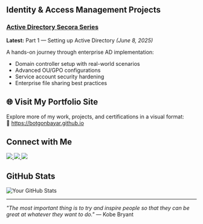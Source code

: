 ## Identity & Access Management Projects

### <a href="https://medium.com/@botgonbayar/part-1-setting-up-active-directory-c59677048c92" target="_blank">Active Directory Secora Series</a>  
**Latest:** Part 1 — Setting up Active Directory *(June 8, 2025)*

A hands-on journey through enterprise AD implementation:
- Domain controller setup with real-world scenarios  
- Advanced OU/GPO configurations  
- Service account security hardening  
- Enterprise file sharing best practices  

## 🌐 Visit My Portfolio Site

Explore more of my work, projects, and certifications in a visual format:  
🔗 <a href="https://botgonbayar.github.io" target="_blank">https://botgonbayar.github.io</a>

## Connect with Me

<a href="https://linkedin.com/in/botgonbayar" target="_blank">
  <img src="https://img.shields.io/badge/LinkedIn-0077B5?style=for-the-badge&logo=linkedin&logoColor=white">
</a>
<a href="https://medium.com/@botgonbayar" target="_blank">
  <img src="https://img.shields.io/badge/Medium-12100E?style=for-the-badge&logo=medium&logoColor=white">
</a>
<a href="mailto:batotgonbayar@proton.me" target="_blank">
  <img src="https://img.shields.io/badge/Email-D14836?style=for-the-badge&logo=gmail&logoColor=white">
</a>

## GitHub Stats

![Your GitHub Stats](https://github-readme-stats.vercel.app/api?username=botgonbayar&show_icons=true&theme=dark)

---

*"The most important thing is to try and inspire people so that they can be great at whatever they want to do."* — Kobe Bryant
